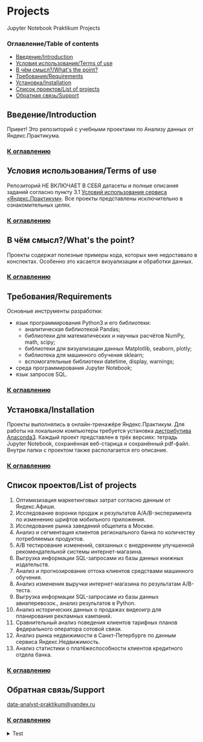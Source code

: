 # Projects
Jupyter Notebook Praktikum Projects

### Оглавление/Table of contents<a class="anchor" id="contents"></a>
* [Введение/Introduction](#chapter1)
* [Условия использования/Terms of use](#chapter2)
* [В чём смысл?/What's the point?](#chapter3)
* [Требования/Requirements](#chapter4)
* [Установка/Installation](#chapter5)
* [Список проектов/List of projects](#chapter6)
* [Обратная связь/Support](#chapterend)

## Введение/Introduction<a class="anchor" id="chapter1"></a>
Привет! Это репозиторий с учебными проектами по Анализу данных от Яндекс.Практикума.
### [К оглавлению](#contents)

## Условия использования/Terms of use<a class="anchor" id="chapter2"></a>
Репозиторий НЕ ВКЛЮЧАЕТ В СЕБЯ датасеты и полные описания заданий согласно пункту 3.1 [Условий использования сервиса «Яндекс.Практикум»](https://yandex.ru/legal/praktikum_termsofuse/). Все проекты представлены исключительно в ознакомительных целях.
### [К оглавлению](#contents)

## В чём смысл?/What's the point?<a class="anchor" id="chapter3"></a>
Проекты содержат полезные примеры кода, которых мне недоставало в конспектах. Особенно это касается визуализации и обработки данных.
### [К оглавлению](#contents)

## Требования/Requirements<a class="anchor" id="chapter4"></a>
Основные инструменты разработки:
- язык программирования Python3 и его библиотеки:
	- аналитическая библиотекой Pandas;
	- библиотеки для математических и научных расчётов NumPy, math, scipy;
	- библиотеки для визуализации данных Matplotlib, seaborn, plotly;
	- библиотека для машинного обучения sklearn;
	- вспомогательные библиотеки datetime, display, warnings;
- среда программирования Jupyter Notebook;
- язык запросов SQL.
### [К оглавлению](#contents)

## Установка/Installation<a class="anchor" id="chapter5"></a>
Проекты выполнялись в онлайн-тренажёре Яндекс.Практикум. Для работы на локальном компьютеры требуется установка [дистрибутива Anaconda3](https://www.anaconda.com/distribution/).
Каждый проект представлен в трёх версиях: тетрадь Jupyter Notebook, сохранённая веб-старица и сохранённый pdf-файл. Внутри папки с проектом также располагается его описание.
### [К оглавлению](#contents)

## Список проектов/List of projects<a class="anchor" id="chapter6"></a>
1. Оптимизизация маркетинговых затрат согласно данным от Яндекс.Афиши.
2. Исследование воронки продаж и результатов A/A/B-эксперимента по изменению шрифтов мобильного приложения.
3. Исследование рынка заведений общепита в Москве.
4. Анализ и сегментация клиентов регионального банка по количеству потребляемых продуктов.
5. A/B тестирование изменений, связанных с внедрением улучшенной рекомендательной системы интернет-магазина.
6. Выгрузка информации SQL-запросами из базы данных книжных издательств.
7. Анализ и прогнозирование оттока клиентов средствами машинного обучения.
8. Анализ изменения выручки интернет-магазина по результатам A/B-теста.
9. Выгрузка информации SQL-запросами из базы данных авиаперевозок., анализ результатов в Python.
10. Анализ исторических данных о продажах видеоигр для планирования рекламных кампаний.
11. Сравнительный анализ поведения клиентов тарифных планов федерального оператора сотовой связи.
12. Анализ рынка недвижимости в Санкт-Петербурге по данным сервиса Яндекс.Недвижимость.
13. Анализ статистики о платёжеспособности клиентов кредитного отдела банка.
### [К оглавлению](#contents)

## Обратная связь/Support<a class="anchor" id="#chapterend"></a>
data-analyst-praktikum@yandex.ru
### [К оглавлению](#contents)

<details>
  <summary>Test</summary>
  
  ```
  Test
  ```
</details>
